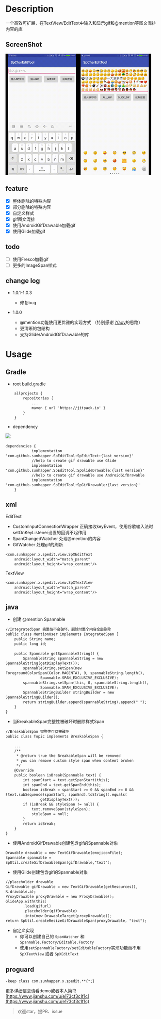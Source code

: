 # Description

一个高效可扩展，在TextView/EditText中输入和显示gif和@mention等图文混排内容的库


## ScreenShot

<img src="artworks/fullSp.gif" width = "240" height = "400" alt="ScreenShot"  /><img src="artworks/emojiSp.gif" width = "240" height = "400" alt="ScreenShot"  />

## feature

- [x] 整体删除的特殊内容
- [x] 部分删除的特殊内容
- [x] 自定义样式 
- [x] gif图文混排
- [x] 使用AndroidGifDrawable加载gif
- [x] 使用Glide加载gif

## todo 

- [ ] 使用Fresco加载gif
- [ ] 更多的ImageSpan样式

## change log  

* 1.0.1-1.0.3
    * 修复bug 

* 1.0.0 
    * @mention功能使用更优雅的实现方式 （特别感谢 [iYaoy](https://github.com/iYaoy/easy_at)的思路）
    * 更清晰的包结构
    * 支持Glide/AndroidGifDrawable的库

# Usage

## Gradle  

* root build.gradle

```
	allprojects {
		repositories {
			...
			maven { url 'https://jitpack.io' }
		}
	}
```
* dependency

[![](https://jitpack.io/v/sunhapper/SpEditTool.svg)](https://jitpack.io/#sunhapper/SpEditTool)
```
dependencies {
	        implementation 'com.github.sunhapper.SpEditTool:SpEditText:{last version}'
	        //help to create gif drawable use Glide
	        implementation 'com.github.sunhapper.SpEditTool:SpGlideDrawable:{last version}'
	        //help to create gif drawable use AndroidGifDrawable
	        implementation 'com.github.sunhapper.SpEditTool:SpGifDrawable:{last version}'
	}
```

## xml

EditText
* CustomInputConnectionWrapper 正确接收keyEvent，使用谷歌输入法时setOnKeyListener设置的回调不起作用
* SpanChangedWatcher 处理@mention的内容
* GifWatcher 处理gif的刷新
```
<com.sunhapper.x.spedit.view.SpXEditText
    android:layout_width="match_parent"
    android:layout_height="wrap_content"/>
```
TextView
```
<com.sunhapper.x.spedit.view.SpXTextView
    android:layout_width="match_parent"
    android:layout_height="wrap_content"/>
```

## java

* 创建 @mention Spannable
```
//IntegratedSpan 完整性不会破坏，删除时整个内容全部删除
public class MentionUser implements IntegratedSpan {
    public String name;
    public long id;

    public Spannable getSpannableString() {
        SpannableString spannableString = new SpannableString(getDisplayText());
        spannableString.setSpan(new ForegroundColorSpan(Color.MAGENTA), 0, spannableString.length(),
                Spannable.SPAN_EXCLUSIVE_EXCLUSIVE);
        spannableString.setSpan(this, 0, spannableString.length(),
                Spannable.SPAN_EXCLUSIVE_EXCLUSIVE);
        SpannableStringBuilder stringBuilder = new SpannableStringBuilder();
        return stringBuilder.append(spannableString).append(" ");
    }
}
```


* 当BreakableSpan完整性被破坏时删除样式Span
```
//BreakableSpan 完整性可以被破坏
public class Topic implements BreakableSpan {

    ...
    /**
     * @return true the BreakableSpan will be removed
     * you can remove custom style span when content broken
     */
    @Override
    public boolean isBreak(Spannable text) {
        int spanStart = text.getSpanStart(this);
        int spanEnd = text.getSpanEnd(this);
        boolean isBreak = spanStart >= 0 && spanEnd >= 0 && !text.subSequence(spanStart, spanEnd).toString().equals(
                getDisplayText());
        if (isBreak && styleSpan != null) {
            text.removeSpan(styleSpan);
            styleSpan = null;
        }
        return isBreak;
    }
}
```

* 使用AndroidGifDrawable创建包含gif的Spannable对象
```
Drawable drawable = new TextGifDrawable(emojiconFile);
Spannable spannable = SpUtil.createGifDrawableSpan(gifDrawable,"text");
```

* 使用Glide创建包含gif的Spannable对象
```
//placeholder drawable
GifDrawable gifDrawable = new TextGifDrawable(getResources(), R.drawable.a);
ProxyDrawable proxyDrawable = new ProxyDrawable();
GlideApp.with(this)
        .load(gifurl)
        .placeholder(gifDrawable)
        .into(new DrawableTarget(proxyDrawable));
return SpUtil.createResizeGifDrawableSpan(proxyDrawable, "text");
```

* 自定义实现  
    * 你可以创建自己的 `SpanWatcher` 和 `Spannable.Factory/Editable.Factory `
    * 使用`setSpannableFactory/setEditableFactory`实现功能而不用`SpXTextView` 或者 `SpXEditText`

## proguard

```
-keep class com.sunhapper.x.spedit.**{*;}
```

更多详细信息请看demo或者本人简书[https://www.jianshu.com/u/e173cf3c1f1c](https://www.jianshu.com/u/e173cf3c1f1c)


> 欢迎star，提PR、issue
